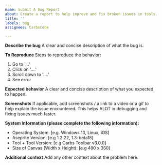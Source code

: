 ```yaml
---
name: Submit A Bug Report
about: Create a report to help improve and fix broken issues in tools.
title: ''
labels: bug
assignees: CarbsCode

---
```


**Describe the bug**
A clear and concise description of what the bug is.

**To Reproduce**
Steps to reproduce the behavior:
1. Go to '...'
2. Click on '....'
3. Scroll down to '....'
4. See error

**Expected behavior**
A clear and concise description of what you expected to happen.

**Screenshots**
If applicable, add screenshots / a link to a video or a gif to help explain the issue encountered. This helps ALOT in debugging and fixing issues much faster.

**System Information (please complete the following information):**
 - Operating System: [e.g. Windows 10, Linux, iOS]
 - Aseprite Version: [e.g 1.2.22, 1.3-beta18]
 - Tool + Tool Version: [e.g Carbs Toolbar v3.0.0]
 - Size of Canvas (Width x Height): [e.g 480 x 360]

**Additional context**
Add any other context about the problem here.

